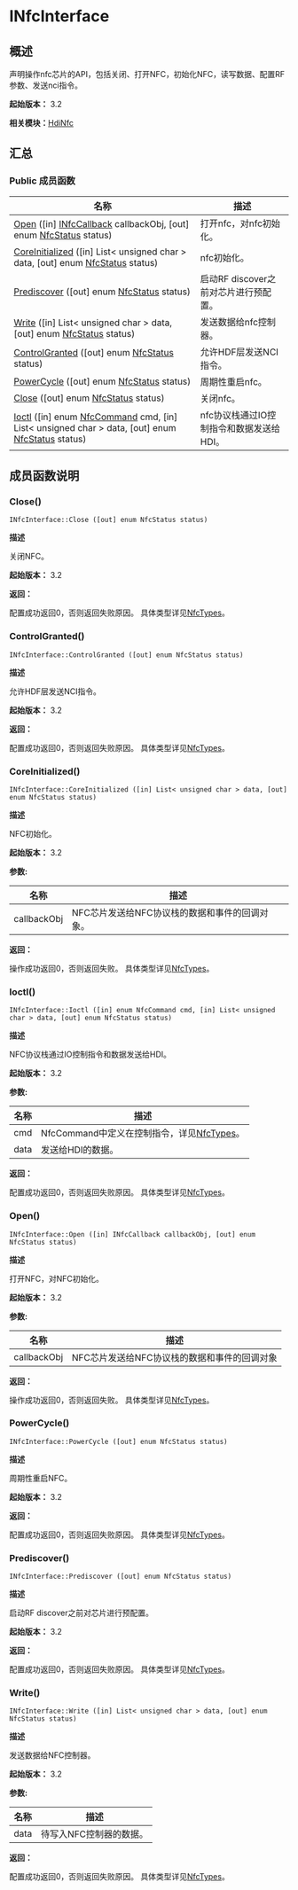 # INfcInterface


## 概述

声明操作nfc芯片的API，包括关闭、打开NFC，初始化NFC，读写数据、配置RF参数、发送nci指令。

**起始版本：** 3.2

**相关模块：**[HdiNfc](_hdi_nfc_v10.md)


## 汇总


### Public 成员函数

| 名称 | 描述 | 
| -------- | -------- |
| [Open](#open) ([in] [INfcCallback](interface_i_nfc_callback_v10.md) callbackObj, [out] enum [NfcStatus](_hdi_nfc_v10.md#nfcstatus) status) | 打开nfc，对nfc初始化。 | 
| [CoreInitialized](#coreinitialized) ([in] List&lt; unsigned char &gt; data, [out] enum [NfcStatus](_hdi_nfc_v10.md#nfcstatus) status) | nfc初始化。 | 
| [Prediscover](#prediscover) ([out] enum [NfcStatus](_hdi_nfc_v10.md#nfcstatus) status) | 启动RF discover之前对芯片进行预配置。 | 
| [Write](#write) ([in] List&lt; unsigned char &gt; data, [out] enum [NfcStatus](_hdi_nfc_v10.md#nfcstatus) status) | 发送数据给nfc控制器。 | 
| [ControlGranted](#controlgranted) ([out] enum [NfcStatus](_hdi_nfc_v10.md#nfcstatus) status) | 允许HDF层发送NCI指令。 | 
| [PowerCycle](#powercycle) ([out] enum [NfcStatus](_hdi_nfc_v10.md#nfcstatus) status) | 周期性重启nfc。 | 
| [Close](#close) ([out] enum [NfcStatus](_hdi_nfc_v10.md#nfcstatus) status) | 关闭nfc。 | 
| [Ioctl](#ioctl) ([in] enum [NfcCommand](_hdi_nfc_v10.md#nfccommand) cmd, [in] List&lt; unsigned char &gt; data, [out] enum [NfcStatus](_hdi_nfc_v10.md#nfcstatus) status) | nfc协议栈通过IO控制指令和数据发送给HDI。 | 


## 成员函数说明


### Close()

```
INfcInterface::Close ([out] enum NfcStatus status)
```

**描述**


关闭NFC。

**起始版本：** 3.2

**返回：**

配置成功返回0，否则返回失败原因。 具体类型详见[NfcTypes](_nfc_types_8idl_v10.md)。


### ControlGranted()

```
INfcInterface::ControlGranted ([out] enum NfcStatus status)
```

**描述**


允许HDF层发送NCI指令。

**起始版本：** 3.2

**返回：**

配置成功返回0，否则返回失败原因。 具体类型详见[NfcTypes](_nfc_types_8idl_v10.md)。


### CoreInitialized()

```
INfcInterface::CoreInitialized ([in] List< unsigned char > data, [out] enum NfcStatus status)
```

**描述**


NFC初始化。

**起始版本：** 3.2

**参数:**

| 名称 | 描述 | 
| -------- | -------- |
| callbackObj | NFC芯片发送给NFC协议栈的数据和事件的回调对象。 | 

**返回：**

操作成功返回0，否则返回失败。 具体类型详见[NfcTypes](_nfc_types_8idl_v10.md)。


### Ioctl()

```
INfcInterface::Ioctl ([in] enum NfcCommand cmd, [in] List< unsigned char > data, [out] enum NfcStatus status)
```

**描述**


NFC协议栈通过IO控制指令和数据发送给HDI。

**起始版本：** 3.2

**参数:**

| 名称 | 描述 | 
| -------- | -------- |
| cmd | NfcCommand中定义在控制指令，详见[NfcTypes](_nfc_types_8idl_v10.md)。 | 
| data | 发送给HDI的数据。 | 

**返回：**

配置成功返回0，否则返回失败原因。 具体类型详见[NfcTypes](_nfc_types_8idl_v10.md)。


### Open()

```
INfcInterface::Open ([in] INfcCallback callbackObj, [out] enum NfcStatus status)
```

**描述**


打开NFC，对NFC初始化。

**起始版本：** 3.2

**参数:**

| 名称 | 描述 | 
| -------- | -------- |
| callbackObj | NFC芯片发送给NFC协议栈的数据和事件的回调对象 | 

**返回：**

操作成功返回0，否则返回失败。 具体类型详见[NfcTypes](_nfc_types_8idl_v10.md)。


### PowerCycle()

```
INfcInterface::PowerCycle ([out] enum NfcStatus status)
```

**描述**


周期性重启NFC。

**起始版本：** 3.2

**返回：**

配置成功返回0，否则返回失败原因。 具体类型详见[NfcTypes](_nfc_types_8idl_v10.md)。


### Prediscover()

```
INfcInterface::Prediscover ([out] enum NfcStatus status)
```

**描述**


启动RF discover之前对芯片进行预配置。

**起始版本：** 3.2

**返回：**

配置成功返回0，否则返回失败原因。 具体类型详见[NfcTypes](_nfc_types_8idl_v10.md)。


### Write()

```
INfcInterface::Write ([in] List< unsigned char > data, [out] enum NfcStatus status)
```

**描述**


发送数据给NFC控制器。

**起始版本：** 3.2

**参数:**

| 名称 | 描述 | 
| -------- | -------- |
| data | 待写入NFC控制器的数据。 | 

**返回：**

配置成功返回0，否则返回失败原因。 具体类型详见[NfcTypes](_nfc_types_8idl_v10.md)。
